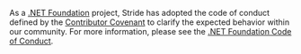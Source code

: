As a [.NET Foundation](https://www.dotnetfoundation.org/) project, Stride has adopted the code of conduct defined by the [Contributor Covenant](https://www.contributor-covenant.org/) to clarify the expected behavior within our community. For more information, please see the [.NET Foundation Code of Conduct](https://dotnetfoundation.org/code-of-conduct).
